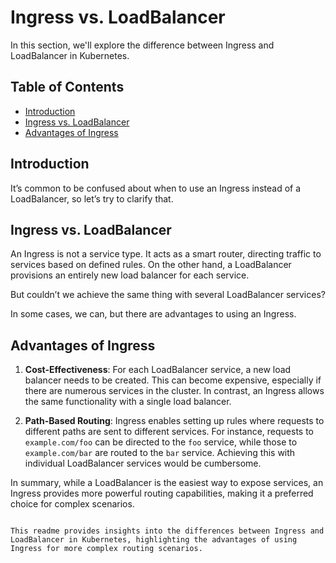 # Ingress vs. LoadBalancer

In this section, we'll explore the difference between Ingress and LoadBalancer in Kubernetes.

## Table of Contents

- [Introduction](#introduction)
- [Ingress vs. LoadBalancer](#ingress-vs-loadbalancer)
- [Advantages of Ingress](#advantages-of-ingress)

## Introduction

It’s common to be confused about when to use an Ingress instead of a LoadBalancer, so let’s try to clarify that.

## Ingress vs. LoadBalancer

An Ingress is not a service type. It acts as a smart router, directing traffic to services based on defined rules. On the other hand, a LoadBalancer provisions an entirely new load balancer for each service.

But couldn’t we achieve the same thing with several LoadBalancer services?

In some cases, we can, but there are advantages to using an Ingress.

## Advantages of Ingress

1. **Cost-Effectiveness**: For each LoadBalancer service, a new load balancer needs to be created. This can become expensive, especially if there are numerous services in the cluster. In contrast, an Ingress allows the same functionality with a single load balancer.

2. **Path-Based Routing**: Ingress enables setting up rules where requests to different paths are sent to different services. For instance, requests to `example.com/foo` can be directed to the `foo` service, while those to `example.com/bar` are routed to the `bar` service. Achieving this with individual LoadBalancer services would be cumbersome.

In summary, while a LoadBalancer is the easiest way to expose services, an Ingress provides more powerful routing capabilities, making it a preferred choice for complex scenarios.
```

This readme provides insights into the differences between Ingress and LoadBalancer in Kubernetes, highlighting the advantages of using Ingress for more complex routing scenarios.